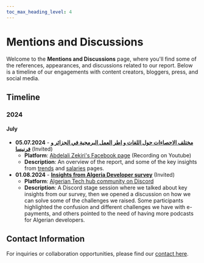 ```yaml
---
toc_max_heading_level: 4
---
```

# Mentions and Discussions

Welcome to the **Mentions and Discussions** page, where you'll find some of the references, appearances, and discussions related to our report. Below is a timeline of our engagements with content creators, bloggers, press, and social media.

## Timeline

### 2024

#### **July**

- **05.07.2024** - **[مختلف الاحصاءات حول اللغات و اطر العمل البرمجية في الجزائر و فرنيسا](https://youtu.be/HkxtD8HAD5U)** (Invited)
  - **Platform**: [Abdelali Zekiri's Facebook page](https://www.facebook.com/zekiri.abdelal/videos/975695507688005/) (Recording on Youtube)
  - **Description**: An overview of the report, and some of the key insights from [trends](/docs/insights/technology-trends) and [salaries](/docs/insights/remuneration) pages.
- **01.08.2024** - **[Insights from Algeria Developer survey](#)** (Invited)
  - **Platform**: [Algerian Tech hub community on Discord](https://discord.gg/rkjp7JXy)
  - **Description**: A Discord stage session where we talked about key insights from our survey, then we opened a discussion on how we can solve some of the challenges we raised. Some participants highlighted the confusion and different challenges we have with e-payments, and others pointed to the need of having more podcasts for Algerian developers.

## Contact Information

For inquiries or collaboration opportunities, please find our [contact here](/contact).
